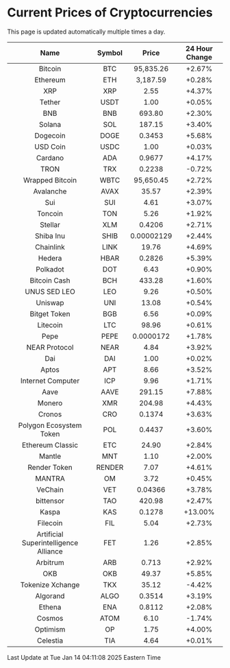 # Current Prices of Cryptocurrencies
This page is updated automatically multiple times a day.

| Name | Symbol | Price | 24 Hour Change |
| :---: |:---:| :---: | :---: |
| Bitcoin | BTC | 95,835.26 | +2.67% |
| Ethereum | ETH | 3,187.59 | +0.28% |
| XRP | XRP | 2.55 | +4.37% |
| Tether | USDT | 1.00 | +0.05% |
| BNB | BNB | 693.80 | +2.30% |
| Solana | SOL | 187.15 | +3.40% |
| Dogecoin | DOGE | 0.3453 | +5.68% |
| USD Coin | USDC | 1.00 | +0.03% |
| Cardano | ADA | 0.9677 | +4.17% |
| TRON | TRX | 0.2238 | -0.72% |
| Wrapped Bitcoin | WBTC | 95,650.45 | +2.72% |
| Avalanche | AVAX | 35.57 | +2.39% |
| Sui | SUI | 4.61 | +3.07% |
| Toncoin | TON | 5.26 | +1.92% |
| Stellar | XLM | 0.4206 | +2.71% |
| Shiba Inu | SHIB | 0.00002129 | +2.44% |
| Chainlink | LINK | 19.76 | +4.69% |
| Hedera | HBAR | 0.2826 | +5.39% |
| Polkadot | DOT | 6.43 | +0.90% |
| Bitcoin Cash | BCH | 433.28 | +1.60% |
| UNUS SED LEO | LEO | 9.26 | +0.50% |
| Uniswap | UNI | 13.08 | +0.54% |
| Bitget Token | BGB | 6.56 | +0.09% |
| Litecoin | LTC | 98.96 | +0.61% |
| Pepe | PEPE | 0.0000172 | +1.78% |
| NEAR Protocol | NEAR | 4.84 | +3.92% |
| Dai | DAI | 1.00 | +0.02% |
| Aptos | APT | 8.66 | +3.52% |
| Internet Computer | ICP | 9.96 | +1.71% |
| Aave | AAVE | 291.15 | +7.88% |
| Monero | XMR | 204.98 | +4.43% |
| Cronos | CRO | 0.1374 | +3.63% |
| Polygon Ecosystem Token | POL | 0.4437 | +3.60% |
| Ethereum Classic | ETC | 24.90 | +2.84% |
| Mantle | MNT | 1.10 | +2.00% |
| Render Token | RENDER | 7.07 | +4.61% |
| MANTRA | OM | 3.72 | +0.45% |
| VeChain | VET | 0.04366 | +3.78% |
| bittensor | TAO | 420.98 | +2.47% |
| Kaspa | KAS | 0.1278 | +13.00% |
| Filecoin | FIL | 5.04 | +2.73% |
| Artificial Superintelligence Alliance | FET | 1.26 | +2.85% |
| Arbitrum | ARB | 0.713 | +2.92% |
| OKB | OKB | 49.37 | +5.85% |
| Tokenize Xchange | TKX | 35.12 | -4.42% |
| Algorand | ALGO | 0.3514 | +3.19% |
| Ethena | ENA | 0.8112 | +2.08% |
| Cosmos | ATOM | 6.10 | -1.74% |
| Optimism | OP | 1.75 | +4.00% |
| Celestia | TIA | 4.64 | +0.01% |

Last Update at Tue Jan 14 04:11:08 2025 Eastern Time